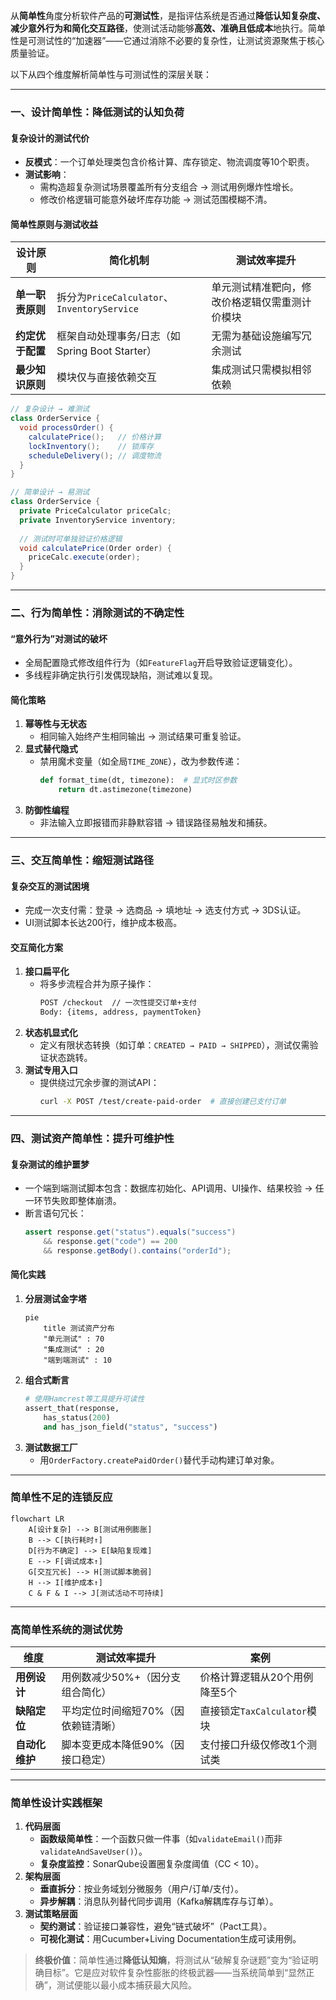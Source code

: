 从**简单性**角度分析软件产品的**可测试性**，是指评估系统是否通过**降低认知复杂度、减少意外行为和简化交互路径**，使测试活动能够**高效、准确且低成本**地执行。简单性是可测试性的“加速器”——它通过消除不必要的复杂性，让测试资源聚焦于核心质量验证。

以下从四个维度解析简单性与可测试性的深层关联：

---

### 一、**设计简单性：降低测试的认知负荷**
#### **复杂设计的测试代价**
- **反模式**：一个订单处理类包含价格计算、库存锁定、物流调度等10个职责。  
- **测试影响**：  
  - 需构造超复杂测试场景覆盖所有分支组合 → 测试用例爆炸性增长。  
  - 修改价格逻辑可能意外破坏库存功能 → 测试范围模糊不清。  

#### **简单性原则与测试收益**
| **设计原则**     | **简化机制**                                   | **测试效率提升**                               |
| ---------------- | ---------------------------------------------- | ---------------------------------------------- |
| **单一职责原则** | 拆分为`PriceCalculator`、`InventoryService`    | 单元测试精准靶向，修改价格逻辑仅需重测计价模块 |
| **约定优于配置** | 框架自动处理事务/日志（如Spring Boot Starter） | 无需为基础设施编写冗余测试                     |
| **最少知识原则** | 模块仅与直接依赖交互                           | 集成测试只需模拟相邻依赖                       |

```java
// 复杂设计 → 难测试
class OrderService {
  void processOrder() {
    calculatePrice();   // 价格计算
    lockInventory();    // 锁库存
    scheduleDelivery(); // 调度物流
  }
}

// 简单设计 → 易测试
class OrderService {
  private PriceCalculator priceCalc;
  private InventoryService inventory;
  
  // 测试时可单独验证价格逻辑
  void calculatePrice(Order order) {
    priceCalc.execute(order);
  }
}
```

---

### 二、**行为简单性：消除测试的不确定性**
#### **“意外行为”对测试的破坏**
- 全局配置隐式修改组件行为（如`FeatureFlag`开启导致验证逻辑变化）。  
- 多线程非确定执行引发偶现缺陷，测试难以复现。  

#### **简化策略**
1. **幂等性与无状态**  
   - 相同输入始终产生相同输出 → 测试结果可重复验证。  
2. **显式替代隐式**  
   - 禁用魔术变量（如全局`TIME_ZONE`），改为参数传递：  
     ```python
     def format_time(dt, timezone):  # 显式时区参数
         return dt.astimezone(timezone)
     ```
3. **防御性编程**  
   - 非法输入立即报错而非静默容错 → 错误路径易触发和捕获。

---

### 三、**交互简单性：缩短测试路径**
#### **复杂交互的测试困境**
- 完成一次支付需：登录 → 选商品 → 填地址 → 选支付方式 → 3DS认证。  
- UI测试脚本长达200行，维护成本极高。  

#### **交互简化方案**
1. **接口扁平化**  
   - 将多步流程合并为原子操作：  
     ```rest
     POST /checkout  // 一次性提交订单+支付
     Body: {items, address, paymentToken}
     ```
2. **状态机显式化**  
   - 定义有限状态转换（如订单：`CREATED → PAID → SHIPPED`），测试仅需验证状态跳转。  
3. **测试专用入口**  
   - 提供绕过冗余步骤的测试API：  
     ```bash
     curl -X POST /test/create-paid-order  # 直接创建已支付订单
     ```

---

### 四、**测试资产简单性：提升可维护性**
#### **复杂测试的维护噩梦**
- 一个端到端测试脚本包含：数据库初始化、API调用、UI操作、结果校验 → 任一环节失败即整体崩溃。  
- 断言语句冗长：  
  ```java
  assert response.get("status").equals("success") 
      && response.get("code") == 200 
      && response.getBody().contains("orderId");
  ```

#### **简化实践**
1. **分层测试金字塔**  
   ```mermaid
   pie
       title 测试资产分布
       "单元测试" : 70
       "集成测试" : 20
       "端到端测试" : 10
   ```
2. **组合式断言**  
   ```python
   # 使用Hamcrest等工具提升可读性
   assert_that(response, 
       has_status(200) 
       and has_json_field("status", "success")
   ```
3. **测试数据工厂**  
   - 用`OrderFactory.createPaidOrder()`替代手动构建订单对象。  

---

### 简单性不足的连锁反应
```mermaid
flowchart LR
    A[设计复杂] --> B[测试用例膨胀]
    B --> C[执行耗时↑]
    D[行为不确定] --> E[缺陷复现难]
    E --> F[调试成本↑]
    G[交互冗长] --> H[测试脚本脆弱]
    H --> I[维护成本↑]
    C & F & I --> J[测试活动不可持续]
```

---

### 高简单性系统的测试优势
| **维度**       | **测试效率提升**                    | **案例**                      |
| -------------- | ----------------------------------- | ----------------------------- |
| **用例设计**   | 用例数减少50%+（因分支组合简化）    | 价格计算逻辑从20个用例降至5个 |
| **缺陷定位**   | 平均定位时间缩短70%（因依赖链清晰） | 直接锁定`TaxCalculator`模块   |
| **自动化维护** | 脚本变更成本降低90%（因接口稳定）   | 支付接口升级仅修改1个测试类   |

---

### 简单性设计实践框架
1. **代码层面**  
   - **函数级简单性**：一个函数只做一件事（如`validateEmail()`而非`validateAndSaveUser()`）。  
   - **复杂度监控**：SonarQube设置圈复杂度阈值（CC < 10）。  
2. **架构层面**  
   - **垂直拆分**：按业务域划分微服务（用户/订单/支付）。  
   - **异步解耦**：消息队列替代同步调用（Kafka解耦库存与订单）。  
3. **测试策略层面**  
   - **契约测试**：验证接口兼容性，避免“链式破坏”（Pact工具）。  
   - **可视化测试**：用Cucumber+Living Documentation生成可读用例。  

> **终极价值**：简单性通过**降低认知熵**，将测试从“破解复杂谜题”变为“验证明确目标”。它是应对软件复杂性膨胀的终极武器——当系统简单到“显然正确”，测试便能以最小成本捕获最大风险。